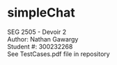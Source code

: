# simpleChat
SEG 2505 - Devoir 2 <br />
Author: Nathan Gawargy <br />
Student #: 300232268 <br />
See TestCases.pdf file in repository
